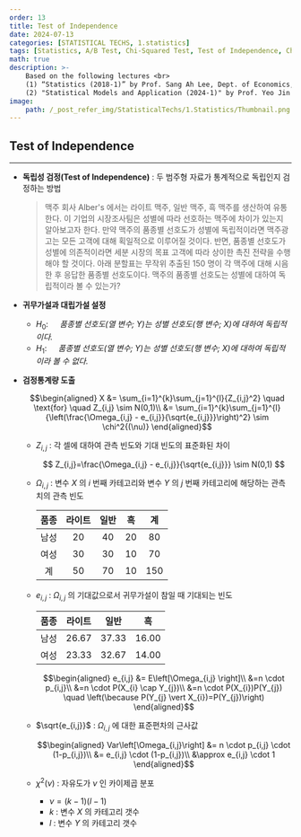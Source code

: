 ```yaml
---
order: 13
title: Test of Independence
date: 2024-07-13
categories: [STATISTICAL TECHS, 1.statistics]
tags: [Statistics, A/B Test, Chi-Squared Test, Test of Independence, Chi-Squared Dist.]
math: true
description: >-
    Based on the following lectures <br>
    (1) “Statistics (2018-1)” by Prof. Sang Ah Lee, Dept. of Economics, College of Economics & Commerce, Kookmin Univ. <br>
    (2) "Statistical Models and Application (2024-1)" by Prof. Yeo Jin Chung, Dept. of Data Science, The Grad. School, Kookmin Univ.
image:
    path: /_post_refer_img/StatisticalTechs/1.Statistics/Thumbnail.png
---
```


## Test of Independence
-----

- **독립성 검정(Test of Independence)** : 두 범주형 자료가 통계적으로 독립인지 검정하는 방법

    > 맥주 회사 Alber's 에서는 라이트 맥주, 일반 맥주, 흑 맥주를 생산하여 유통한다. 이 기업의 시장조사팀은 성별에 따라 선호하는 맥주에 차이가 있는지 알아보고자 한다. 만약 맥주의 품종별 선호도가 성별에 독립적이라면 맥주광고는 모든 고객에 대해 획일적으로 이루어질 것이다. 반면, 품종별 선호도가 성별에 의존적이라면 세분 시장의 목표 고객에 따라 상이한 촉진 전략을 수행해야 할 것이다. 아래 분할표는 무작위 추출된 $150$ 명이 각 맥주에 대해 시음한 후 응답한 품종별 선호도이다. 맥주의 품종별 선호도는 성별에 대하여 독립적이라 볼 수 있는가?

- **귀무가설과 대립가설 설정**
    - $H_{0}:\quad$ *품종별 선호도(열 변수; $Y$)는 성별 선호도(행 변수; $X$)에 대하여 독립적이다.*
    - $H_{1}:\quad$ *품종별 선호도(열 변수; $Y$)는 성별 선호도(행 변수; $X$)에 대하여 독립적이라 볼 수 없다.*



- **검정통계량 도출**

    $$\begin{aligned}
    X
    &= \sum_{i=1}^{k}\sum_{j=1}^{l}{Z_{i,j}^2} \quad \text{for} \quad Z_{i,j} \sim N(0,1)\\
    &= \sum_{i=1}^{k}\sum_{j=1}^{l}{\left(\frac{\Omega_{i,j} - e_{i,j}}{\sqrt{e_{i,j}}}\right)^2} \sim \chi^2{(\nu)}
    \end{aligned}$$

    - $Z_{i,j}$ : 각 셀에 대하여 관측 빈도와 기대 빈도의 표준화된 차이

        $$
        Z_{i,j}=\frac{\Omega_{i,j} - e_{i,j}}{\sqrt{e_{i,j}}} \sim N(0,1)
        $$

    - $\Omega_{i,j}$ : 변수 $X$ 의 $i$ 번째 카테고리와 변수 $Y$ 의 $j$ 번째 카테고리에 해당하는 관측치의 관측 빈도

        | 품종 | 라이트 | 일반 | 흑 | 계 |
        |:-:|:-:|:-:|:-:|:-:|
        | 남성 | 20 | 40 | 20 | 80 |
        | 여성 | 30 | 30 | 10 | 70 |
        | 계 | 50 | 70 | 10 | 150 |

    - $e_{i,j}$ : $\Omega_{i,j}$ 의 기대값으로서 귀무가설이 참일 때 기대되는 빈도

        | 품종 | 라이트 | 일반 | 흑 |
        |:-:|:-:|:-:|:-:|
        | 남성 | 26.67 | 37.33 | 16.00 |
        | 여성 | 23.33 | 32.67 | 14.00 |

        $$\begin{aligned}
        e_{i,j}
        &= E\left[\Omega_{i,j} \right]\\
        &=n \cdot p_{i,j}\\
        &=n \cdot P(X_{i} \cap Y_{j})\\
        &=n \cdot P(X_{i})P(Y_{j}) \quad \left(\because P(Y_{j} \vert X_{i})=P(Y_{j})\right)
        \end{aligned}$$

    - $\sqrt{e_{i,j}}$ : $\Omega_{i,j}$ 에 대한 표준편차의 근사값

        $$\begin{aligned}
        Var\left[\Omega_{i,j}\right]
        &= n \cdot p_{i,j} \cdot (1-p_{i,j})\\
        &= e_{i,j} \cdot (1-p_{i,j})\\
        &\approx e_{i,j} \cdot 1
        \end{aligned}$$

    - $\chi^2{(\nu)}$ : 자유도가 $\nu$ 인 카이제곱 분포
        - $\nu=(k-1)(l-1)$
        - $k$ : 변수 $X$ 의 카테고리 갯수
        - $l$ : 변수 $Y$ 의 카테고리 갯수